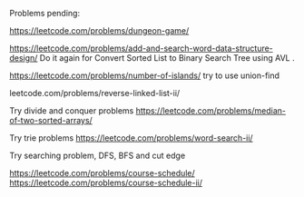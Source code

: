 
Problems pending: 

https://leetcode.com/problems/dungeon-game/

https://leetcode.com/problems/add-and-search-word-data-structure-design/  Do it again for Convert Sorted List to Binary Search Tree using AVL . 

https://leetcode.com/problems/number-of-islands/ try to use union-find 

leetcode.com/problems/reverse-linked-list-ii/ 

Try divide and conquer problems https://leetcode.com/problems/median-of-two-sorted-arrays/

Try trie problems   https://leetcode.com/problems/word-search-ii/

Try searching problem, DFS, BFS and cut edge

https://leetcode.com/problems/course-schedule/ https://leetcode.com/problems/course-schedule-ii/

